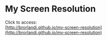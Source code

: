 # My Screen Resolution

Click to access:  
[http://brorlandi.github.io/my-screen-resolution](http://brorlandi.github.io/my-screen-resolution)